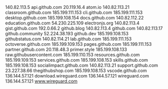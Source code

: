140.82.113.5 api.github.com
20.119.16.4 atom.io
140.82.113.21 classroom.github.com
185.199.111.153 cli.github.com
185.199.111.153 desktop.github.com
185.199.108.154 docs.github.com
140.82.112.22 education.github.com
54.230.225.109 electronjs.org
140.82.113.4 gist.github.com
192.0.66.2 github.blog
140.82.113.4 github.com
140.82.113.17 github.community
52.224.38.193 github.dev
185.199.108.153 githubstatus.com
140.82.114.21 lab.github.com
185.199.111.153 octoverse.github.com
185.199.109.153 pages.github.com
185.199.111.153 partner.github.com
20.118.48.3 primer.style
185.199.108.133 raw.githubusercontent.com
185.199.110.153 resources.github.com
185.199.109.153 services.github.com
185.199.108.153 skills.github.com
185.199.108.153 socialimpact.github.com
140.82.113.21 support.github.com
23.227.38.66 thegithubshop.com
185.199.108.153 vscode.github.com
136.144.57.121 download.wireguard.com
136.144.57.121 wireguard.com
136.144.57.121 www.wireguard.com
